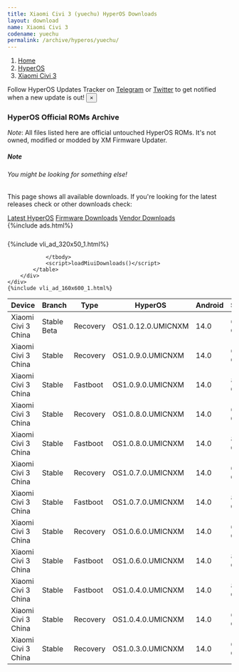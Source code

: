 ```yaml
---
title: Xiaomi Civi 3 (yuechu) HyperOS Downloads
layout: download
name: Xiaomi Civi 3
codename: yuechu
permalink: /archive/hyperos/yuechu/
---
```

<nav aria-label="breadcrumb">
    <ol class="breadcrumb">
        <li class="breadcrumb-item"><a href="/">Home</a></li>
        <li class="breadcrumb-item"><a href="/hyperos/">HyperOS</a></li>
        <li class="breadcrumb-item active" aria-current="page"><a href="/hyperos/yuechu/">Xiaomi Civi 3</a></li>
    </ol>
</nav>
<div class="alert alert-primary alert-dismissible fade show" role="alert">
    Follow HyperOS Updates Tracker on <a href="https://t.me/MIUIUpdatesTracker" class="alert-link">Telegram</a>
     or <a href="https://twitter.com/MiFwUpdater" class="alert-link">Twitter</a> to get notified when a new update is out!
    <button type="button" class="close" data-dismiss="alert" aria-label="Close">
        <span aria-hidden="true">&times;</span>
    </button>
</div>

### HyperOS Official ROMs Archive
*Note*: All files listed here are official untouched HyperOS ROMs. It's not owned, modified or modded by XM Firmware Updater.
<div class="card">
  <div class="card-body">
    <h5 class="card-title">Note</h5>
    <h6 class="card-subtitle mb-2 text-muted">You might be looking for something else!</h6>
    <p class="card-text">This page shows all available downloads.
     If you're looking for the latest releases check or other downloads check:</p>
    <a href="/hyperos/yuechu/" class="card-link">Latest HyperOS</a>
    <a href="/firmware/yuechu/" class="card-link">Firmware Downloads</a>
    <a href="/vendor/yuechu/" class="card-link">Vendor Downloads</a>
  </div>
</div>
{%include ads.html%}
<div class="row justify-content-center">
    <div class="col-10">
        <div class="table-responsive-md" style="margin-top: 25px;">
            {%include vli_ad_320x50_1.html%}
            <table id="miui" class="display dt-responsive nowrap compact table table-striped table-hover table-sm">
                <thead class="thead-dark">
                    <tr>
                        <th data-ref="device">Device</th>
                        <th data-ref="branch">Branch</th>
                        <th data-ref="type">Type</th>
                        <th data-ref="miui">HyperOS</th>
                        <th data-ref="android">Android</th>
                        <th data-ref="size">Size</th>
                        <th data-ref="size">Date</th>
                        <th data-ref="link">Link</th>
                    </tr>
                </thead>
                <tbody>
                <tr><td>Xiaomi Civi 3 China</td><td>Stable Beta</td><td>Recovery</td><td>OS1.0.12.0.UMICNXM</td><td>14.0</td><td>6.3 GB</td><td>2024-10-30</td><td><a href="/hyperos/yuechu/stable beta/OS1.0.12.0.UMICNXM/">Download</a></td></tr>
<tr><td>Xiaomi Civi 3 China</td><td>Stable</td><td>Recovery</td><td>OS1.0.9.0.UMICNXM</td><td>14.0</td><td>6.3 GB</td><td>2024-09-20</td><td><a href="/hyperos/yuechu/stable/OS1.0.9.0.UMICNXM/">Download</a></td></tr>
<tr><td>Xiaomi Civi 3 China</td><td>Stable</td><td>Fastboot</td><td>OS1.0.9.0.UMICNXM</td><td>14.0</td><td>8.3 GB</td><td>2024-09-06</td><td><a href="/hyperos/yuechu/stable/OS1.0.9.0.UMICNXM/">Download</a></td></tr>
<tr><td>Xiaomi Civi 3 China</td><td>Stable</td><td>Recovery</td><td>OS1.0.8.0.UMICNXM</td><td>14.0</td><td>6.3 GB</td><td>2024-08-28</td><td><a href="/hyperos/yuechu/stable/OS1.0.8.0.UMICNXM/">Download</a></td></tr>
<tr><td>Xiaomi Civi 3 China</td><td>Stable</td><td>Fastboot</td><td>OS1.0.8.0.UMICNXM</td><td>14.0</td><td>8.2 GB</td><td>2024-08-12</td><td><a href="/hyperos/yuechu/stable/OS1.0.8.0.UMICNXM/">Download</a></td></tr>
<tr><td>Xiaomi Civi 3 China</td><td>Stable</td><td>Recovery</td><td>OS1.0.7.0.UMICNXM</td><td>14.0</td><td>6.3 GB</td><td>2024-07-31</td><td><a href="/hyperos/yuechu/stable/OS1.0.7.0.UMICNXM/">Download</a></td></tr>
<tr><td>Xiaomi Civi 3 China</td><td>Stable</td><td>Fastboot</td><td>OS1.0.7.0.UMICNXM</td><td>14.0</td><td>8.2 GB</td><td>2024-07-18</td><td><a href="/hyperos/yuechu/stable/OS1.0.7.0.UMICNXM/">Download</a></td></tr>
<tr><td>Xiaomi Civi 3 China</td><td>Stable</td><td>Recovery</td><td>OS1.0.6.0.UMICNXM</td><td>14.0</td><td>6.4 GB</td><td>2024-04-02</td><td><a href="/hyperos/yuechu/stable/OS1.0.6.0.UMICNXM/">Download</a></td></tr>
<tr><td>Xiaomi Civi 3 China</td><td>Stable</td><td>Fastboot</td><td>OS1.0.6.0.UMICNXM</td><td>14.0</td><td>8.3 GB</td><td>2024-03-21</td><td><a href="/hyperos/yuechu/stable/OS1.0.6.0.UMICNXM/">Download</a></td></tr>
<tr><td>Xiaomi Civi 3 China</td><td>Stable</td><td>Fastboot</td><td>OS1.0.4.0.UMICNXM</td><td>14.0</td><td>8.1 GB</td><td>2024-01-12</td><td><a href="/hyperos/yuechu/stable/OS1.0.4.0.UMICNXM/">Download</a></td></tr>
<tr><td>Xiaomi Civi 3 China</td><td>Stable</td><td>Recovery</td><td>OS1.0.4.0.UMICNXM</td><td>14.0</td><td>6.3 GB</td><td>2024-01-02</td><td><a href="/hyperos/yuechu/stable/OS1.0.4.0.UMICNXM/">Download</a></td></tr>
<tr><td>Xiaomi Civi 3 China</td><td>Stable</td><td>Recovery</td><td>OS1.0.3.0.UMICNXM</td><td>14.0</td><td>6.4 GB</td><td>2023-12-13</td><td><a href="/hyperos/yuechu/stable/OS1.0.3.0.UMICNXM/">Download</a></td></tr>

                </tbody>
                <script>loadMiuiDownloads()</script>
            </table>
        </div>
    </div>
    {%include vli_ad_160x600_1.html%}
</div>
